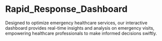 # Rapid_Response_Dashboard
Designed to optimize emergency healthcare services, our interactive dashboard provides real-time insights and analysis on emergency visits, empowering healthcare professionals to make informed decisions swiftly.
